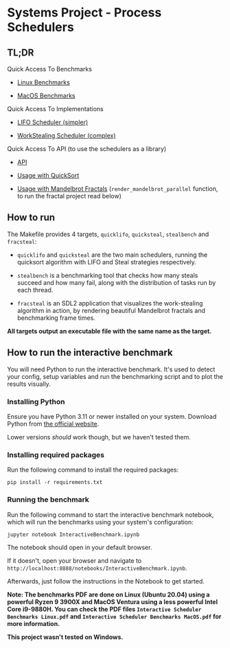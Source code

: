 # Systems Project - Process Schedulers

## TL;DR

Quick Access To Benchmarks

-   [Linux Benchmarks](Interactive%20Scheduler%20Benchmarks%20Linux.pdf)

-   [MacOS Benchmarks](Interactive%20Scheduler%20Benchmarks%20MacOS.pdf)

Quick Access To Implementations

-   [LIFO Scheduler (simpler)](src/lifo_sched.c)

-   [WorkStealing Scheduler (complex)](src/workstealing_sched.c)

Quick Access To API (to use the schedulers as a library)

-   [API](src/sched.h)

-   [Usage with QuickSort](src/quicksort/quicksort.c)

-   [Usage with Mandelbrot Fractals](src/fractal/render.c) (`render_mandelbrot_parallel` function, to run the fractal project read below)

## How to run

The Makefile provides 4 targets, `quicklifo`, `quicksteal`, `stealbench` and `fracsteal`:

-   `quicklifo` and `quicksteal` are the two main schedulers, running the quicksort algorithm with LIFO and Steal strategies respectively.

-   `stealbench` is a benchmarking tool that checks how many steals succeed and how many fail, along with the distribution of tasks run by each thread.

-   `fracsteal` is an SDL2 application that visualizes the work-stealing algorithm in action, by rendering beautiful Mandelbrot fractals and benchmarking frame times.

**All targets output an executable file with the same name as the target.**

## How to run the interactive benchmark

You will need Python to run the interactive benchmark. It's used to detect your config, setup variables and run the benchmarking script and to plot the results visually.

### Installing Python

Ensure you have Python 3.11 or newer installed on your system. Download Python from [the official website](https://www.python.org/downloads/).

Lower versions _should_ work though, but we haven't tested them.

### Installing required packages

Run the following command to install the required packages:

`pip install -r requirements.txt`

### Running the benchmark

Run the following command to start the interactive benchmark notebook, which will run the benchmarks using your system's configuration:

`jupyter notebook InteractiveBenchmark.ipynb`

The notebook should open in your default browser.

If it doesn't, open your browser and navigate to `http://localhost:8888/notebooks/InteractiveBenchmark.ipynb`.

Afterwards, just follow the instructions in the Notebook to get started.

**Note: The benchmarks PDF are done on Linux (Ubuntu 20.04) using a powerful Ryzen 9 3900X and MacOS Ventura using a less powerful Intel Core i9-9880H. You can check the PDF files `Interactive Scheduler Benchmarks Linux.pdf` and `Interactive Scheduler Benchmarks MacOS.pdf` for more information.**

**This project wasn't tested on Windows.**

